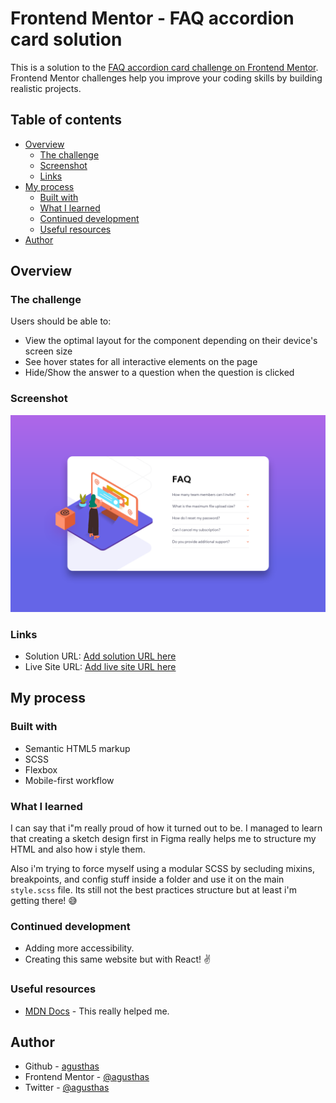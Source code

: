 # Frontend Mentor - FAQ accordion card solution

This is a solution to the [FAQ accordion card challenge on Frontend Mentor](https://www.frontendmentor.io/challenges/faq-accordion-card-XlyjD0Oam). Frontend Mentor challenges help you improve your coding skills by building realistic projects.

## Table of contents

- [Overview](#overview)
  - [The challenge](#the-challenge)
  - [Screenshot](#screenshot)
  - [Links](#links)
- [My process](#my-process)
  - [Built with](#built-with)
  - [What I learned](#what-i-learned)
  - [Continued development](#continued-development)
  - [Useful resources](#useful-resources)
- [Author](#author)

## Overview

### The challenge

Users should be able to:

- View the optimal layout for the component depending on their device's screen size
- See hover states for all interactive elements on the page
- Hide/Show the answer to a question when the question is clicked

### Screenshot

![](./screenshot.png)

### Links

- Solution URL: [Add solution URL here](https://your-solution-url.com)
- Live Site URL: [Add live site URL here](https://your-live-site-url.com)

## My process

### Built with

- Semantic HTML5 markup
- SCSS
- Flexbox
- Mobile-first workflow

### What I learned

I can say that i"m really proud of how it turned out to be. I managed to learn that creating a sketch design first in Figma really helps me to structure my HTML and also how i style them.

Also i'm trying to force myself using a modular SCSS by secluding mixins, breakpoints, and config stuff inside a folder and use it on the main `style.scss` file. Its still not the best practices structure but at least i'm getting there! :sweat_smile:

### Continued development

- Adding more accessibility.
- Creating this same website but with React! :v:

### Useful resources

- [MDN Docs](https://developer.mozilla.org/en-US/) - This really helped me.

## Author

- Github - [agusthas](https://github.com/agusthas)
- Frontend Mentor - [@agusthas](https://www.frontendmentor.io/profile/agusthas)
- Twitter - [@agusthas](https://www.twitter.com/agusthas)
